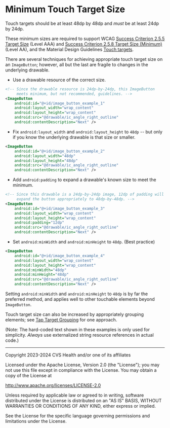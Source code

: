 # Minimum Touch Target Size
Touch targets should be at least 48dp by 48dp and _must_ be at least 24dp by 24dp.

These minimum sizes are required to support WCAG [Success Criterion 2.5.5 Target Size](https://www.w3.org/TR/WCAG22/#target-size) (Level AAA) and [Success Criterion 2.5.8 Target Size (Minimum)](https://www.w3.org/TR/WCAG22/#target-size-minimum) (Level AA), and the Material Design Guidelines [Touch targets](https://m2.material.io/design/usability/accessibility.html#layout-and-typography).

There are several techniques for achieving appropriate touch target size on an `ImageButton`; however, all but the last are fragile to changes in the underlying drawable.

* Use a drawable resource of the correct size. 
 
```xml
<!-- Since the drawable resource is 24dp-by-24dp, this ImageButton
     meets minimum, but not recommended, guidelines. -->
<ImageButton
    android:id="@+id/image_button_example_1"
    android:layout_width="wrap_content"
    android:layout_height="wrap_content"
    android:src="@drawable/ic_angle_right_outline"
    android:contentDescription="Next" />
```

* Fix `android:layout_width` and `android:layout_height` to `48dp` -- but only if you know the underlying drawable is that size or smaller.

```xml
<ImageButton
    android:id="@+id/image_button_example_2"
    android:layout_width="48dp"
    android:layout_height="48dp"
    android:src="@drawable/ic_angle_right_outline"
    android:contentDescription="Next" />
```

* Add `android:padding` to expand a drawable's known size to meet the minimum. 

```xml
<!-- Since this drawable is a 24dp-by-24dp image, 12dp of padding will
     expand the button appropriately to 48dp-by-48dp. -->
<ImageButton
    android:id="@+id/image_button_example_3"
    android:layout_width="wrap_content"
    android:layout_height="wrap_content"
    android:padding="12dp"
    android:src="@drawable/ic_angle_right_outline"
    android:contentDescription="Next" />
```

* Set `android:minWidth` and `android:minHeight` to `48dp`. (Best practice)

```xml
<ImageButton
    android:id="@+id/image_button_example_4"
    android:layout_width="wrap_content"
    android:layout_height="wrap_content"
    android:minWidth="48dp"
    android:minHeight="48dp"
    android:src="@drawable/ic_angle_right_outline"
    android:contentDescription="Next" />
```

Setting `android:minWidth` and `android:minHeight` to `48dp` is by far the preferred method, and applies well to other touchable elements beyond `ImageButton`.

Touch target size can also be increased by appropriately grouping elements; see [Tap Target Grouping](../grouping/TapTargetGrouping.md) for one approach.

(Note: The hard-coded text shown in these examples is only used for simplicity. _Always_ use externalized string resource references in actual code.)

----

Copyright 2023-2024 CVS Health and/or one of its affiliates
   
Licensed under the Apache License, Version 2.0 (the "License");
you may not use this file except in compliance with the License.
You may obtain a copy of the License at

http://www.apache.org/licenses/LICENSE-2.0
       
Unless required by applicable law or agreed to in writing, software
distributed under the License is distributed on an "AS IS" BASIS,
WITHOUT WARRANTIES OR CONDITIONS OF ANY KIND, either express or implied.
   
See the License for the specific language governing permissions and
limitations under the License.
